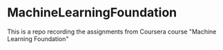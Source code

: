 # MachineLearningFoundation

This is a repo recording the assignments from Coursera course "Machine Learning Foundation"
